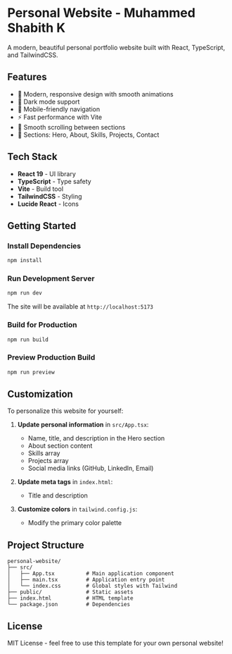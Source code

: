 # Personal Website - Muhammed Shabith K

A modern, beautiful personal portfolio website built with React, TypeScript, and TailwindCSS.

## Features

- 🎨 Modern, responsive design with smooth animations
- 🌙 Dark mode support
- 📱 Mobile-friendly navigation
- ⚡ Fast performance with Vite
- 🎯 Smooth scrolling between sections
- 💼 Sections: Hero, About, Skills, Projects, Contact

## Tech Stack

- **React 19** - UI library
- **TypeScript** - Type safety
- **Vite** - Build tool
- **TailwindCSS** - Styling
- **Lucide React** - Icons

## Getting Started

### Install Dependencies

```bash
npm install
```

### Run Development Server

```bash
npm run dev
```

The site will be available at `http://localhost:5173`

### Build for Production

```bash
npm run build
```

### Preview Production Build

```bash
npm run preview
```

## Customization

To personalize this website for yourself:

1. **Update personal information** in `src/App.tsx`:
   - Name, title, and description in the Hero section
   - About section content
   - Skills array
   - Projects array
   - Social media links (GitHub, LinkedIn, Email)

2. **Update meta tags** in `index.html`:
   - Title and description

3. **Customize colors** in `tailwind.config.js`:
   - Modify the primary color palette

## Project Structure

```
personal-website/
├── src/
│   ├── App.tsx          # Main application component
│   ├── main.tsx         # Application entry point
│   └── index.css        # Global styles with Tailwind
├── public/              # Static assets
├── index.html           # HTML template
└── package.json         # Dependencies
```

## License

MIT License - feel free to use this template for your own personal website!
